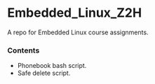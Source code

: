 # Embedded_Linux_Z2H

A repo for Embedded Linux course assignments.

### Contents

- Phonebook bash script.
- Safe delete script. 